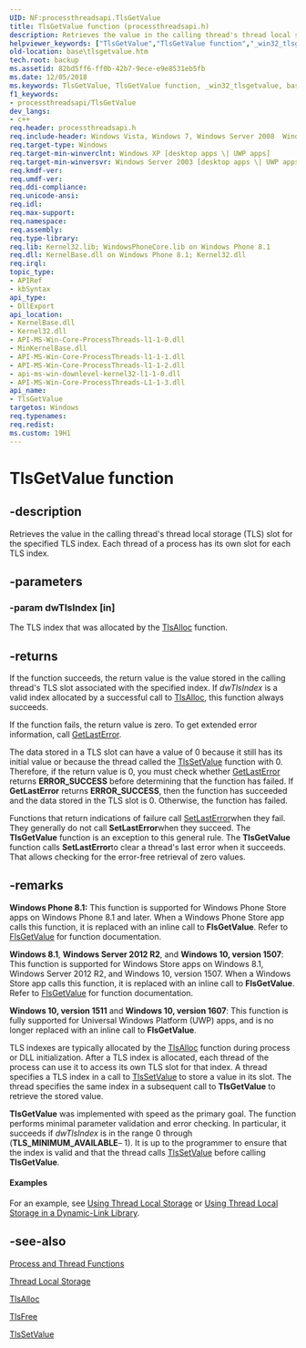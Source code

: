 ```yaml
---
UID: NF:processthreadsapi.TlsGetValue
title: TlsGetValue function (processthreadsapi.h)
description: Retrieves the value in the calling thread's thread local storage (TLS) slot for the specified TLS index. Each thread of a process has its own slot for each TLS index.
helpviewer_keywords: ["TlsGetValue","TlsGetValue function","_win32_tlsgetvalue","base.tlsgetvalue","processthreadsapi/TlsGetValue","winbase/TlsGetValue"]
old-location: base\tlsgetvalue.htm
tech.root: backup
ms.assetid: 82bd5ff6-ff0b-42b7-9ece-e9e8531eb5fb
ms.date: 12/05/2018
ms.keywords: TlsGetValue, TlsGetValue function, _win32_tlsgetvalue, base.tlsgetvalue, processthreadsapi/TlsGetValue, winbase/TlsGetValue
f1_keywords:
- processthreadsapi/TlsGetValue
dev_langs:
- c++
req.header: processthreadsapi.h
req.include-header: Windows Vista, Windows 7, Windows Server 2008  Windows Server 2008 R2, Windows.h
req.target-type: Windows
req.target-min-winverclnt: Windows XP [desktop apps \| UWP apps]
req.target-min-winversvr: Windows Server 2003 [desktop apps \| UWP apps]
req.kmdf-ver: 
req.umdf-ver: 
req.ddi-compliance: 
req.unicode-ansi: 
req.idl: 
req.max-support: 
req.namespace: 
req.assembly: 
req.type-library: 
req.lib: Kernel32.lib; WindowsPhoneCore.lib on Windows Phone 8.1
req.dll: KernelBase.dll on Windows Phone 8.1; Kernel32.dll
req.irql: 
topic_type:
- APIRef
- kbSyntax
api_type:
- DllExport
api_location:
- KernelBase.dll
- Kernel32.dll
- API-MS-Win-Core-ProcessThreads-l1-1-0.dll
- MinKernelBase.dll
- API-MS-Win-Core-ProcessThreads-l1-1-1.dll
- API-MS-Win-Core-ProcessThreads-l1-1-2.dll
- api-ms-win-downlevel-kernel32-l1-1-0.dll
- API-MS-Win-Core-ProcessThreads-L1-1-3.dll
api_name:
- TlsGetValue
targetos: Windows
req.typenames: 
req.redist: 
ms.custom: 19H1
---
```


# TlsGetValue function


## -description


Retrieves the value in the calling thread's thread local storage (TLS) slot for the specified TLS index. Each thread of a process has its own slot for each TLS index.


## -parameters




### -param dwTlsIndex [in]

The TLS index that was allocated by the 
<a href="https://docs.microsoft.com/windows/desktop/api/processthreadsapi/nf-processthreadsapi-tlsalloc">TlsAlloc</a> function.


## -returns



If the function succeeds, the return value is the value stored in the calling thread's TLS slot associated with the specified index. If <i>dwTlsIndex</i> is a valid index allocated by a successful call to <a href="https://docs.microsoft.com/windows/desktop/api/processthreadsapi/nf-processthreadsapi-tlsalloc">TlsAlloc</a>, this function always succeeds.

If the function fails, the return value is zero. To get extended error information, call 
<a href="https://docs.microsoft.com/windows/desktop/api/errhandlingapi/nf-errhandlingapi-getlasterror">GetLastError</a>.

The data stored in a TLS slot can have a value of 0 because it still has its initial value or because the thread called the <a href="https://docs.microsoft.com/windows/desktop/api/processthreadsapi/nf-processthreadsapi-tlssetvalue">TlsSetValue</a> function with 0. Therefore, if the return value is 0, you must check whether <a href="https://docs.microsoft.com/windows/desktop/api/errhandlingapi/nf-errhandlingapi-getlasterror">GetLastError</a> returns <b>ERROR_SUCCESS</b> before determining that the function has failed. If <b>GetLastError</b> returns <b>ERROR_SUCCESS</b>, then the function has succeeded and the data stored in the TLS slot is 0. Otherwise, the function has failed.

Functions that return indications of failure call <a href="https://docs.microsoft.com/windows/desktop/api/errhandlingapi/nf-errhandlingapi-setlasterror">SetLastError</a>when they fail. They generally do not call <b>SetLastError</b>when they succeed. The 
<b>TlsGetValue</b> function is an exception to this general rule. The 
<b>TlsGetValue</b> function calls <b>SetLastError</b>to clear a thread's last error when it succeeds. That allows checking for the error-free retrieval of zero values.




## -remarks



<b>Windows Phone 8.1:</b> This function is supported for Windows Phone Store apps on Windows Phone 8.1 and later. When a Windows Phone Store app calls this function, it is replaced with an inline call to <b>FlsGetValue</b>. Refer to <a href="https://docs.microsoft.com/windows/desktop/api/fibersapi/nf-fibersapi-flsgetvalue">FlsGetValue</a> for function documentation.

<b>Windows 8.1</b>, <b>Windows Server 2012 R2</b>, and <b>Windows 10, version 1507</b>: This function is supported for Windows Store apps on Windows 8.1, Windows Server 2012 R2, and Windows 10, version 1507. When a Windows Store app calls this function, it is replaced with an inline call to <b>FlsGetValue</b>. Refer to <a href="https://docs.microsoft.com/windows/desktop/api/fibersapi/nf-fibersapi-flsgetvalue">FlsGetValue</a> for function documentation.

<b>Windows 10, version 1511</b> and <b>Windows 10, version 1607</b>: This function is fully supported for Universal Windows Platform (UWP) apps, and is no longer replaced with an inline call to <b>FlsGetValue</b>.

TLS indexes are typically allocated by the 
<a href="https://docs.microsoft.com/windows/desktop/api/processthreadsapi/nf-processthreadsapi-tlsalloc">TlsAlloc</a> function during process or DLL initialization. After a TLS index is allocated, each thread of the process can use it to access its own TLS slot for that index. A thread specifies a TLS index in a call to 
<a href="https://docs.microsoft.com/windows/desktop/api/processthreadsapi/nf-processthreadsapi-tlssetvalue">TlsSetValue</a> to store a value in its slot. The thread specifies the same index in a subsequent call to 
<b>TlsGetValue</b> to retrieve the stored value.

<b>TlsGetValue</b> was implemented with speed as the primary goal. The function performs minimal parameter validation and error checking. In particular, it succeeds if <i>dwTlsIndex</i> is in the range 0 through (<b>TLS_MINIMUM_AVAILABLE</b>– 1). It is up to the programmer to ensure that the index is valid and that the thread calls <a href="https://docs.microsoft.com/windows/desktop/api/processthreadsapi/nf-processthreadsapi-tlssetvalue">TlsSetValue</a> before calling <b>TlsGetValue</b>.


#### Examples

For an example, see 
<a href="https://docs.microsoft.com/windows/desktop/ProcThread/using-thread-local-storage">Using Thread Local Storage</a> or 
<a href="https://docs.microsoft.com/windows/desktop/Dlls/using-thread-local-storage-in-a-dynamic-link-library">Using Thread Local Storage in a Dynamic-Link Library</a>.

<div class="code"></div>



## -see-also




<a href="https://docs.microsoft.com/windows/desktop/ProcThread/process-and-thread-functions">Process and Thread Functions</a>



<a href="https://docs.microsoft.com/windows/desktop/ProcThread/thread-local-storage">Thread Local Storage</a>



<a href="https://docs.microsoft.com/windows/desktop/api/processthreadsapi/nf-processthreadsapi-tlsalloc">TlsAlloc</a>



<a href="https://docs.microsoft.com/windows/desktop/api/processthreadsapi/nf-processthreadsapi-tlsfree">TlsFree</a>



<a href="https://docs.microsoft.com/windows/desktop/api/processthreadsapi/nf-processthreadsapi-tlssetvalue">TlsSetValue</a>
 

 

